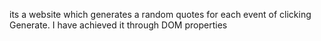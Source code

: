 its a website which generates a random quotes for each event of clicking Generate. I have achieved it through DOM properties
